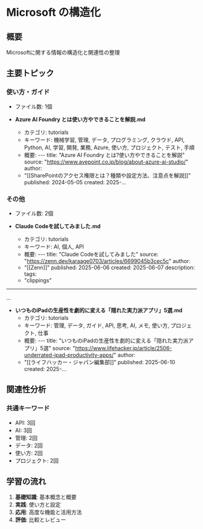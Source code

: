 # Microsoft の構造化

## 概要
Microsoftに関する情報の構造化と関連性の整理

## 主要トピック

### 使い方・ガイド
- ファイル数: 1個

- **Azure AI Foundry とは使い方やできることを解説.md**
  - カテゴリ: tutorials
  - キーワード: 機械学習, 管理, データ, プログラミング, クラウド, API, Python, AI, 学習, 開発, 業務, Azure, 使い方, プロジェクト, テスト, 手順
  - 概要: ---
title: "Azure AI Foundry とは?使い方やできることを解説"
source: "https://www.avepoint.co.jp/blog/about-azure-ai-studio/"
author:
  - "[[SharePointのアクセス権限とは？種類や設定方法、注意点を解説]]"
published: 2024-05-05
created: 2025-...

### その他
- ファイル数: 2個

- **Claude Codeを試してみました.md**
  - カテゴリ: tutorials
  - キーワード: AI, 個人, API
  - 概要: ---
title: "Claude Codeを試してみました"
source: "https://zenn.dev/karaage0703/articles/6699045b3cec5c"
author:
  - "[[Zenn]]"
published: 2025-06-06
created: 2025-06-07
description:
tags:
  - "clippings"
---
...

- **いつものiPadの生産性を劇的に変える「隠れた実力派アプリ」5選.md**
  - カテゴリ: tutorials
  - キーワード: 管理, データ, ガイド, API, 思考, AI, メモ, 使い方, プロジェクト, 仕事
  - 概要: ---
title: "いつものiPadの生産性を劇的に変える「隠れた実力派アプリ」5選"
source: "https://www.lifehacker.jp/article/2506-underrated-ipad-productivity-apps/"
author:
  - "[[ライフハッカー・ジャパン編集部]]"
published: 2025-06-10
created: 2025-...

## 関連性分析

### 共通キーワード
- API: 3回
- AI: 3回
- 管理: 2回
- データ: 2回
- 使い方: 2回
- プロジェクト: 2回

## 学習の流れ

1. **基礎知識**: 基本概念と概要
2. **実践**: 使い方と設定
3. **応用**: 高度な機能と活用方法
4. **評価**: 比較とレビュー

